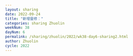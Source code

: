 ```yaml
---
layout: sharing
date: 2022-09-24
title: "新增靈修："
categories: sharing Zhuolin
weekNum: 38
dayNum: 6
permalink: /sharing/zhuolin/2022/wk38-day6-sharing2.html
author: Zhuolin
cycle: 2022
---  
```

